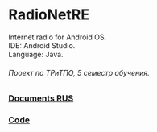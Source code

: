 # RadioNetRE
Internet radio for Android OS.  
IDE: Android Studio.  
Language: Java.  
###### Проект по ТРиТПО, 5 семестр обучения.  
### [Documents RUS](/Documents)  
### [Code](/Code/app/src/main/java/com/spo/radionetre)
